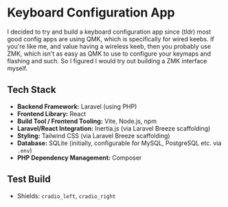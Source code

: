 # Keyboard Configuration App

I decided to try and build a keyboard configuration app since (tldr) most good config apps are using 
QMK, which is specifically for wired keebs. If you're like me, and value having a wireless keeb, then you
probably use ZMK, which isn't as easy as QMK to use to configure your keymaps and flashing and such. So I 
figured I would try out building a ZMK interface myself.

## Tech Stack

* **Backend Framework:** Laravel (using PHP)
* **Frontend Library:** React
* **Build Tool / Frontend Tooling:** Vite, Node.js, npm
* **Laravel/React Integration:** Inertia.js (via Laravel Breeze scaffolding)
* **Styling:** Tailwind CSS (via Laravel Breeze scaffolding)
* **Database:** SQLite (initially, configurable for MySQL, PostgreSQL etc. via `.env`)
* **PHP Dependency Management:** Composer

## Test Build

* Shields: `cradio_left`, `cradio_right`
